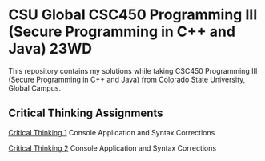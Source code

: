 # CSU Global CSC450 Programming III (Secure Programming in C++ and Java) 23WD

This repository contains my solutions while taking CSC450 Programming III (Secure Programming in C++ and Java) from Colorado State University, Global Campus.

## Critical Thinking Assignments

[Critical Thinking 1](./CriticalThinking1/critical_thinking_1.md) Console Application and Syntax Corrections

[Critical Thinking 2](./CriticalThinking2/critical_thinking_2.md) Console Application and Syntax Corrections

